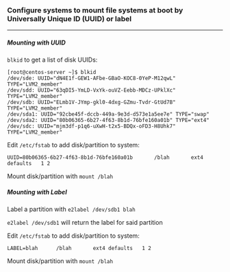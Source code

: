 ### Configure systems to mount file systems at boot by Universally Unique ID (UUID) or label
---


##### Mounting with UUID

`blkid` to get a list of disk UUIDs:
```
[root@centos-server ~]$ blkid
/dev/sde: UUID="dN4E1f-GEW1-AFbe-GBaO-KOC8-0YeP-M12qwL" TYPE="LVM2_member"
/dev/sdd: UUID="63qDI5-YmLD-VxYk-ouVZ-Eebb-MDCz-UPklXc" TYPE="LVM2_member"
/dev/sdb: UUID="ELmb1V-JYmp-gkl0-4dxg-GZmu-Tvdr-GtUd7B" TYPE="LVM2_member"
/dev/sda1: UUID="92cbe45f-dccb-449a-9e3d-d573e1a5ee7e" TYPE="swap"
/dev/sda2: UUID="80b06365-6b27-4f63-8b1d-76bfe160a01b" TYPE="ext4"
/dev/sdc: UUID="mjm3df-p1q6-uXwH-t2x5-BDQx-oFD3-H8Uhk7" TYPE="LVM2_member"
```

Edit `/etc/fstab` to add disk/partition to system:
```
UUID=80b06365-6b27-4f63-8b1d-76bfe160a01b		/blah 		ext4 defaults 	1 2
```

Mount disk/partition with `mount /blah`

##### Mounting with Label

Label a partition with `e2label /dev/sdb1 blah`

`e2label /dev/sdb1` will return the label for said partition

Edit `/etc/fstab` to add disk/partition to system:
```
LABEL=blah		/blah 		ext4 defaults 	1 2
```

Mount disk/partition with `mount /blah`